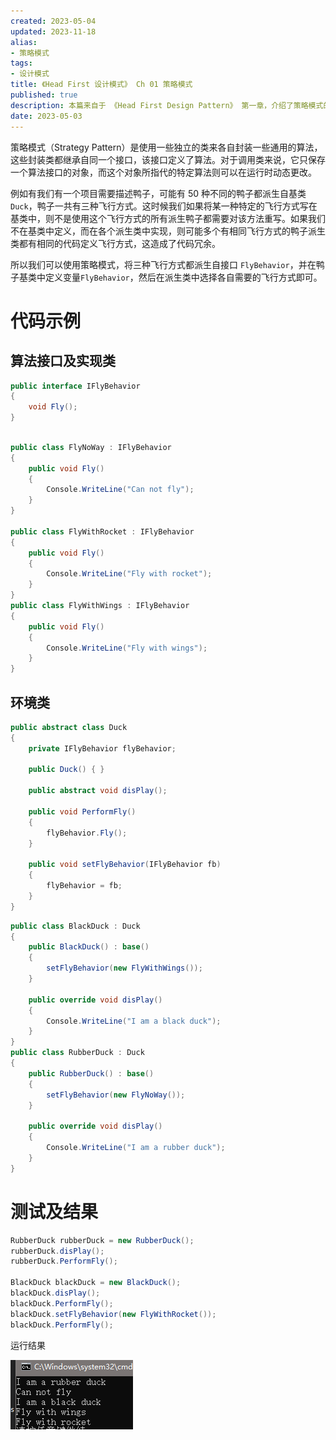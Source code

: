 ```yaml
---
created: 2023-05-04
updated: 2023-11-18
alias:
- 策略模式
tags:
- 设计模式
title: 《Head First 设计模式》 Ch 01 策略模式
published: true
description: 本篇来自于 《Head First Design Pattern》 第一章，介绍了策略模式的定义及运用。
date: 2023-05-03
---
```


策略模式（Strategy Pattern）是使用一些独立的类来各自封装一些通用的算法，这些封装类都继承自同一个接口，该接口定义了算法。对于调用类来说，它只保存一个算法接口的对象，而这个对象所指代的特定算法则可以在运行时动态更改。

例如有我们有一个项目需要描述鸭子，可能有 50 种不同的鸭子都派生自基类 `Duck`，鸭子一共有三种飞行方式。这时候我们如果将某一种特定的飞行方式写在基类中，则不是使用这个飞行方式的所有派生鸭子都需要对该方法重写。如果我们不在基类中定义，而在各个派生类中实现，则可能多个有相同飞行方式的鸭子派生类都有相同的代码定义飞行方式，这造成了代码冗余。

所以我们可以使用策略模式，将三种飞行方式都派生自接口 `FlyBehavior`，并在鸭子基类中定义变量`FlyBehavior`，然后在派生类中选择各自需要的飞行方式即可。

# 代码示例

## 算法接口及实现类

```cs 飞行方法接口
public interface IFlyBehavior
{
    void Fly();
}
```

```cs 飞行方法实现

public class FlyNoWay : IFlyBehavior
{
    public void Fly()
    {
        Console.WriteLine("Can not fly");
    }
}

public class FlyWithRocket : IFlyBehavior
{
    public void Fly()
    {
        Console.WriteLine("Fly with rocket");
    }
}
public class FlyWithWings : IFlyBehavior
{
    public void Fly()
    {
        Console.WriteLine("Fly with wings");
    }
}
```

## 环境类

```cs 鸭子基类
public abstract class Duck
{
    private IFlyBehavior flyBehavior;

    public Duck() { }

    public abstract void disPlay();

    public void PerformFly()
    {
        flyBehavior.Fly();
    }

    public void setFlyBehavior(IFlyBehavior fb)
    {
        flyBehavior = fb;
    }
}
```

```cs 鸭子派生类
public class BlackDuck : Duck
{
    public BlackDuck() : base()
    {
        setFlyBehavior(new FlyWithWings());
    }

    public override void disPlay()
    {
        Console.WriteLine("I am a black duck");
    }
}
public class RubberDuck : Duck
{
    public RubberDuck() : base()
    {
        setFlyBehavior(new FlyNoWay());
    }

    public override void disPlay()
    {
        Console.WriteLine("I am a rubber duck");
    }
}
```

# 测试及结果

```cs 测试代码
RubberDuck rubberDuck = new RubberDuck();
rubberDuck.disPlay();
rubberDuck.PerformFly();

BlackDuck blackDuck = new BlackDuck();
blackDuck.disPlay();
blackDuck.PerformFly();
blackDuck.setFlyBehavior(new FlyWithRocket());
blackDuck.PerformFly();
```

运行结果

![策略模式运行结果](/ch_01_the_strategy_pattern/2019-01-15-00-12-45.png)
